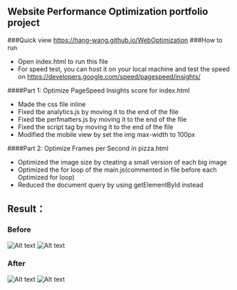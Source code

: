## Website Performance Optimization portfolio project
###Quick view
https://hang-wang.github.io/WebOptimization
###How to run
* Open index.html to run this file
* For speed test, you can host it on your local machine and test the speed on https://developers.google.com/speed/pagespeed/insights/


####Part 1: Optimize PageSpeed Insights score for index.html
* Made the css file inline
* Fixed tbe analytics.js by moving it to the end of the file
* Fixed tbe perfmatters.js by moving it to the end of the file
* Fixed the script tag by moving it to the end of the file
* Modified the mobile view by set the img max-width to 100px


####Part 2: Optimize Frames per Second in pizza.html
* Optimized the image size by cteating a small version of each big image
* Optimized the for loop of the main.js(commented in file before each Optimized for loop)
* Reduced the document query by using getElementById instead

## Result：
### Before
![Alt text](https://github.com/hang-wang/WebOptimization/blob/master/result/before1.png?raw=true "Before")
![Alt text](https://github.com/hang-wang/WebOptimization/blob/master/result/before2.png?raw=true "Before")
### After
![Alt text](https://github.com/hang-wang/WebOptimization/blob/master/result/after1.png?raw=true "After")
![Alt text](https://github.com/hang-wang/WebOptimization/blob/master/result/after2.png?raw=true "After")
